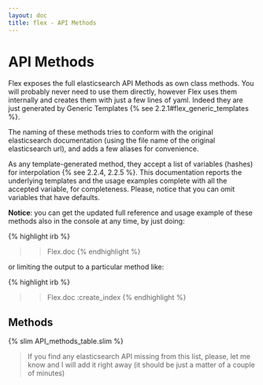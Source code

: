 ```yaml
---
layout: doc
title: flex - API Methods
---
```


# API Methods

Flex exposes the full elasticsearch API Methods as own class methods. You will probably never need to use them directly, however Flex uses them internally and creates them with just a few lines of yaml. Indeed they are just generated by Generic Templates {% see 2.2.1#flex_generic_templates %}.

The naming of these methods tries to conform with the original elasticsearch documentation (using the file name of the original elasticsearch url), and adds a few aliases for convenience.

As any template-generated method, they accept a list of variables (hashes) for interpolation {% see 2.2.4, 2.2.5 %}. This documentation reports the underlying templates and the usage examples complete with all the accepted variable, for completeness. Please, notice that you can omit variables that have defaults.

**Notice**: you can get the updated full reference and usage example of these methods also in the console at any time, by just doing:


{% highlight irb %}
>> Flex.doc
{% endhighlight %}

or limiting the output to a particular method like:

{% highlight irb %}
>> Flex.doc :create_index
{% endhighlight %}

## Methods

{% slim API_methods_table.slim %}

> If you find any elasticsearch API missing from this list, please, let me know and I will add it right away (it should be just a matter of a couple of minutes)

